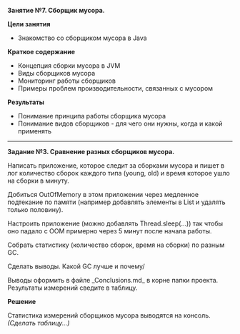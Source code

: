 **Занятие №7. Сборщик мусора.**

**Цели занятия**
- Знакомство со сборщиком мусора в Java

**Краткое содержание**
- Концепция сборки мусора в JVM
- Виды сборщиков мусора
- Мониторинг работы сборщиков
- Примеры проблем производительности, связанных с мусором

**Результаты**
- Понимание принципа работы сборщика мусора
- Понимание видов сборщиков - для чего они нужны, когда и какой применять

---

**Задание №3. Сравнение разных сборщиков мусора.**

Написать приложение, которое следит за сборками мусора и пишет в лог количество сборок каждого типа
(young, old) и время которое ушло на сборки в минуту.
<p>
Добиться OutOfMemory в этом приложении через медленное подтекание по памяти
(например добавлять элементы в List и удалять только половину).
<p>
Настроить приложение (можно добавлять Thread.sleep(...)) так чтобы оно падало
с OOM примерно через 5 минут после начала работы.
<p>
Собрать статистику (количество сборок, время на сборки) по разным GC.
<p>
Сделать выводы. Какой GC лучше и почему/
<p>
Выводы оформить в файле _Сonclusions.md_ в корне папки проекта.
Результаты измерений сведите в таблицу.

**Решение**

Статистика измерений сборщиков мусора выводятся на консоль.
<br>
_(Сделать таблицу...)_ 









